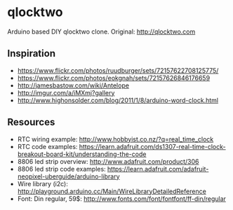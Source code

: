 # qlocktwo

Arduino based DIY qlocktwo clone. Original: http://qlocktwo.com
         
## Inspiration

* https://www.flickr.com/photos/ruudburger/sets/72157622708125775/           
* https://www.flickr.com/photos/eokgnah/sets/72157626846176659
* http://jamesbastow.com/wiki/Antelope
* http://imgur.com/a/iMXmj?gallery
* http://www.highonsolder.com/blog/2011/1/8/arduino-word-clock.html

## Resources
                  
* RTC wiring example: http://www.hobbyist.co.nz/?q=real_time_clock
* RTC code examples: https://learn.adafruit.com/ds1307-real-time-clock-breakout-board-kit/understanding-the-code
* 8806 led strip overview: http://www.adafruit.com/product/306
* 8806 led strip code examples: https://learn.adafruit.com/adafruit-neopixel-uberguide/arduino-library
* Wire library (i2c): http://playground.arduino.cc/Main/WireLibraryDetailedReference
* Font: Din regular, 59$: http://www.fonts.com/font/fontfont/ff-din/regular